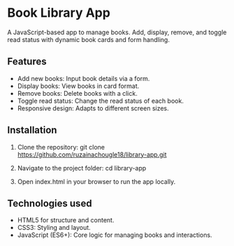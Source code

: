 # Book Library App
A JavaScript-based app to manage books. Add, display, remove, and toggle read status with dynamic book cards and form handling.

## Features

- Add new books: Input book details via a form.
- Display books: View books in card format.
- Remove books: Delete books with a click.
- Toggle read status: Change the read status of each  book.
- Responsive design: Adapts to different screen sizes.

## Installation

1. Clone the repository:
git clone https://github.com/ruzainachougle18/library-app.git

2. Navigate to the project folder:
cd library-app

3. Open index.html in your browser to run the app locally.

## Technologies used
- HTML5 for structure and content.
- CSS3: Styling and layout.
- JavaScript (ES6+): Core logic for managing books and interactions.
